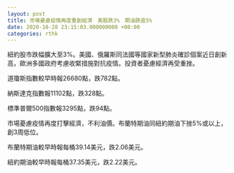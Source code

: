 ```yaml
---
layout: post
title: 市場憂慮疫情再度重創經濟　美股跌3%　期油跌逾5%
date: 2020-10-28 23:15:03.000000000 +08:00
categories: rthk
---
```


紐約股市跌幅擴大至3%。美國、俄羅斯同法國等國家新型肺炎確診個案近日創新高，歐洲多國政府考慮收緊措施對抗疫情。投資者憂慮經濟再受重挫。

道瓊斯指數較早時報26680點，跌782點。

納斯達克指數報11102點，跌328點。

標準普爾500指數報3295點，跌94點。

市場憂慮疫情再度打擊經濟，不利油價。布蘭特期油同紐約期油下挫5%或以上，創3周低位。

布蘭特期油較早時報每桶39.14美元，跌2.06美元。

紐約期油較早時報每桶37.35美元，跌2.22美元。
